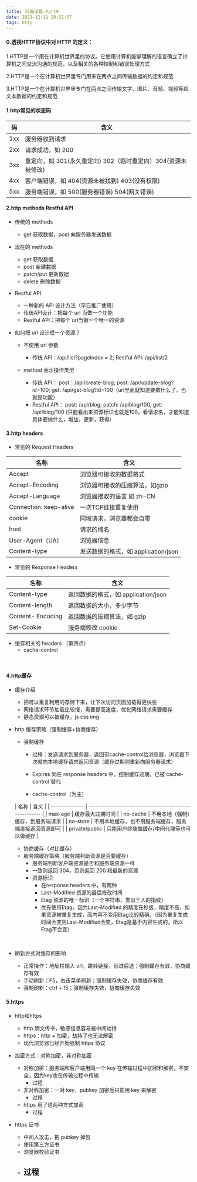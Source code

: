 ```yaml
---
title: JS面试篇-Part9
date: 2021-12-11 18:52:57
tags: http
---
```


#### 0.透视HTTP协议中对 HTTP 的定义：

1.HTTP是一个用在计算机世界里的协议。它使用计算机能够理解的语言确立了计算机之间交流沟通的规范，以及相关的各种控制和错误处理方式

2.HTTP是一个在计算机世界里专门用来在两点之间传输数据的约定和规范

3.HTTP是一个在计算机世界里专门在两点之间传输文字、图片、音频、视频等超文本数据的约定和规范

#### 1.http常见的状态码

<!-- more -->

| 码   | 含义                                                         |
| ---- | ------------------------------------------------------------ |
| 1xx  | 服务器收到请求                                               |
| 2xx  | 请求成功，如 200                                             |
| 3xx  | 重定向，如 301(永久重定向) 302（临时重定向）304(资源未被修改) |
| 4xx  | 客户端错误，如 404(资源未被找到) 403(没有权限)               |
| 5xx  | 服务端错误，如 500(服务器错误) 504(网关错误)                 |

#### 2.http methods Restful  API

- 传统的 methods

  - get 获取数据，post 向服务器发送数据

- 现在的 methods

  - get 获取数据
  - post 新建数据
  - patch/put 更新数据
  - delete 删除数据

- Restful  API

  - 一种新的 API 设计方法（早已推广使用）
  - 传统API设计：把每个 url 当做一个功能
  - Restful  API：把每个 url当做一个唯一的资源

- 如何把 url 设计成一个资源？

  - 不使用 url 参数 
    - 传统 API：/api/list?pageIndex = 2; Restful  API: /api/list/2

  - method 表示操作类型
    - 传统 API： post：/api/create-blog; post: /api/update-blog?id=100; get: /api/get-blog?id=100（url里面就知道要做什么了，也就是功能）
    - Restful  API： post: /api/blog; patch: /apiblog/100; get: /api/blog/100 (只能看出来资源标识也就是100，看请求名，才能知道具体要做什么，增加，更新，获得)

  

#### 3.http headers

- 常见的 Request Headers

| 名称                   | 含义                                |
| ---------------------- | ----------------------------------- |
| Accept                 | 浏览器可接收的数据格式              |
| Accept-Encoding        | 浏览器可接收的压缩算法，如gzip      |
| Accept-Language        | 浏览器接收的语言 如 zh-CN           |
| Connection: keep-alive | 一次TCP链接重复使用                 |
| cookie                 | 同域请求，浏览器都会自带            |
| host                   | 请求的域名                          |
| User-Agent（UA）       | 浏览器信息                          |
| Content-type           | 发送数据的格式，如 application/json |

- 常见的 Response Headers

| 名称              | 含义                                |
| ----------------- | ----------------------------------- |
| Content-type      | 返回数据的格式，如 application/json |
| Content-length    | 返回数据的大小，多少字节            |
| Content- Encoding | 返回数据的压缩算法，如 gzip         |
| Set-Cookie        | 服务端修改 cookie                   |

- 缓存相关的 headers （第四点）
  - cache-control

​	

#### 4.http缓存

- 缓存介绍

  - 把可以重复利用的存储下来，让下次访问页面加载得更快些
  - 网络请求环节加载比较慢，需要提高速度，优化网络请求需要缓存
  - 静态资源可以被缓存，js css img 

- http 缓存策略（强制缓存+协商缓存）

  - 强制缓存

    - 过程：发送请求到服务器，返回带cache-control给浏览器，浏览器下次就向本地缓存请求返回资源（缓存过期则重新向服务器请求）

    - Expires 同在 response headers 中，控制缓存过期，已被 cache-control 替代

    - cache-control（为主）

  | 名称           | 含义                                                   |
| -------------- | ------------------------------------------------------ |
  | max-age        | 缓存最大过期时间                                       |
  | no-cache       | 不用本地（强制）缓存，到服务端请求                     |
  | no-store       | 不用本地缓存，也不用服务端缓存，服务端直接返回资源即可 |
  | private/public | 只能用户终端做缓存/中间代理等也可以做缓存              |
  
  -  协商缓存（对比缓存）
  - 服务端缓存策略（服务端判断资源是否要缓存）
    - 服务端判断客户端资源是否和服务端资源一样
    - 一致则返回 304，否则返回 200 和最新的资源
    - 资源标识
      - 在response headers 中，有两种
      - Last-Modified 资源的最后修改时间
      - Etag 资源的唯一标识（一个字符串，类似于人的指纹）
      - 优先使用Etag，因为Last-Modified 的精度在秒级，精度不高，如果资源被重复生成，而内容不变用Etag比较精确。（因为重复生成时间会变则Last-Modified会变，Etag是基于内容生成的，所以Etag不会变）
  
  ​		

- 刷新方式对缓存的影响

  - 正常操作：地址栏输入 url，跳转链接，前进后退；强制缓存有效，协商缓存有效
  - 手动刷新：F5，右击菜单刷新；强制缓存失效，协商缓存有效
  - 强制刷新：ctrl + f5；强制缓存失效，协商缓存失效

#### 5.https

- http和https

  - http 明文传书，敏感信息容易被中间劫持
  - https：http + 加密，劫持了也无法解密
  - 现代浏览器已经开始强制 https 协议

  

- 加密方式：对称加密，非对称加密

  - 对称加密：服务端和客户端用同一个 key 在传输过程中加密和解密，不安全，因为key也在传输过程中传输
    - 过程
  - 非对称加密：一对 key，pubkey 加密后只能用 key 来解密
    - 过程
  - https 用了这两种方式加密
    - 过程

- https 证书

  - 中间人攻击，把 pubkey 掉包
  - 使用第三方证书
  - 浏览器校验证书
  - 过程
    - 
